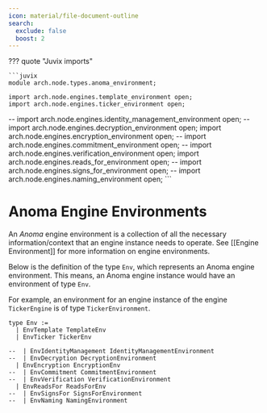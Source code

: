 ```yaml
---
icon: material/file-document-outline
search:
  exclude: false
  boost: 2
---
```


??? quote "Juvix imports"

    ```juvix
    module arch.node.types.anoma_environment;

    import arch.node.engines.template_environment open;
    import arch.node.engines.ticker_environment open;

--    import arch.node.engines.identity_management_environment open;
--    import arch.node.engines.decryption_environment open;
    import arch.node.engines.encryption_environment open;
--    import arch.node.engines.commitment_environment open;
--    import arch.node.engines.verification_environment open;
    import arch.node.engines.reads_for_environment open;
--    import arch.node.engines.signs_for_environment open;
--    import arch.node.engines.naming_environment open;
    ```

# Anoma Engine Environments

An _Anoma_ engine environment is a collection of all the necessary
information/context that an engine instance needs to operate.
See [[Engine Environment]] for more information on engine environments.

Below is the definition of the type `Env`,
which represents an Anoma engine environment.
This means, an Anoma engine instance would have an environment of type `Env`.

For example, an environment for an engine instance
of the engine `TickerEngine` is of type `TickerEnvironment`.

<!-- --8<-- [start:anoma-environment-type] -->
```juvix
type Env :=
  | EnvTemplate TemplateEnv
  | EnvTicker TickerEnv

--  | EnvIdentityManagement IdentityManagementEnvironment
--  | EnvDecryption DecryptionEnvironment
  | EnvEncryption EncryptionEnv
--  | EnvCommitment CommitmentEnvironment
--  | EnvVerification VerificationEnvironment
  | EnvReadsFor ReadsForEnv
--  | EnvSignsFor SignsForEnvironment
--  | EnvNaming NamingEnvironment
```
<!-- --8<-- [end:anoma-environment-type] -->
